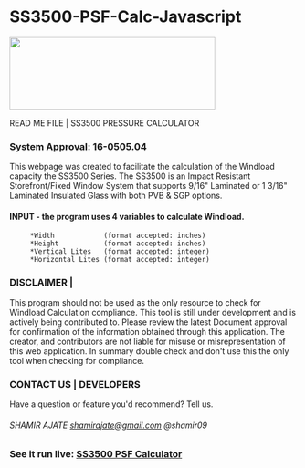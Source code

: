# SS3500-PSF-Calc-Javascript
<div style="display: block; text-align="center";> <img src="http://shamirajate.com/ss3500/assets/CGI_LOGO.jpeg" width="360" height="128"></div>

 READ ME FILE  |  SS3500 PRESSURE CALCULATOR

### System Approval: 16-0505.04

This webpage was created to facilitate the calculation of the Windload capacity the SS3500 Series.
The SS3500 is an Impact Resistant Storefront/Fixed Window System that supports 9/16" Laminated or
1 3/16" Laminated Insulated Glass with both PVB & SGP options.

#### INPUT - the program uses 4 variables to calculate Windload.
		 *Width            (format accepted: inches)
		 *Height           (format accepted: inches)
		 *Vertical Lites   (format accepted: integer)
		 *Horizontal Lites (format accepted: integer)


### DISCLAIMER    |

This program should not be used as the only resource to check for Windload Calculation compliance.
This tool is still under development and is actively being contributed to. Please review the latest
Document approval for confirmation of the information obtained through this application. The creator,
and contributors are not liable for misuse or misrepresentation of this web application. In summary
double check and don't use this the only tool when checking for compliance.

### CONTACT US    |     DEVELOPERS
Have a question or feature you'd recommend? Tell us.
###### SHAMIR AJATE     shamirajate@gmail.com @shamir09

### See it run live:         [SS3500 PSF Calculator ](http://www.shamirajate.com/ss3500/index.html)
